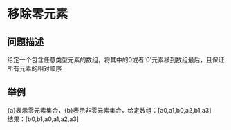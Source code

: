 # 移除零元素

## 问题描述
给定一个包含任意类型元素的数组，将其中的0或者'0'元素移到数组最后，且保证所有元素的相对顺序

## 举例
{a}表示零元素集合，{b}表示非零元素集合，给定数组：[a0,a1,b0,a2,b1,a3]  
结果：[b0,b1,a0,a1,a2,a3]

